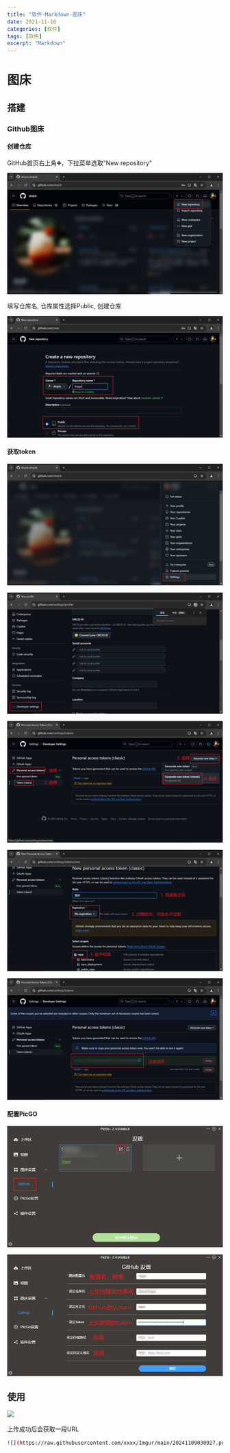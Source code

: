 ```yaml
---
title: "软件-Markdown-图床"
date: 2021-11-16
categories: [软件]
tags: [软件]
excerpt: "Markdown"
---
```


# 图床

## 搭建

### Github图床

#### 创建仓库

GitHub首页右上角➕，下拉菜单选取"New repository"

![](/Resource/Imgur/20241109_025103.jpg)

填写仓库名, 仓库属性选择Public, 创建仓库

![](/Resource/Imgur/20241109_025225.jpg)

#### 获取token

![](/Resource/Imgur/20241109_025445.jpg)

![](/Resource/Imgur/20241109_025522.jpg)

![](/Resource/Imgur/20241109_025728.jpg)

![](/Resource/Imgur/20241109_025932.jpg)

![](/Resource/Imgur/20241109_030042.jpg)


#### 配置PicGO

![](/Resource/Imgur/20241109_030422.jpg)

![](/Resource/Imgur/20241109_030817.jpg)


## 使用

![](/Resource/Imgur/20241109030927.png)

上传成功后会获取一段URL

```sh
![](https://raw.githubusercontent.com/xxxx/Imgur/main/20241109030927.png)
```
